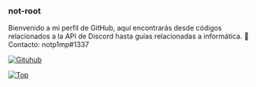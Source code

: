 ### not-root
Bienvenido a mi perfil de GitHub, aquí encontrarás desde códigos relacionados a la API de Discord hasta guías relacionadas a informática.
💬 Contacto: notp1mp#1337

[![Gituhub](https://github-readme-stats.vercel.app/api?username=not-root&show_icons=true&theme=cobalt)](https://github.com/anuraghazra/github-readme-stats)

[![Top](https://github-readme-stats.vercel.app/api/top-langs/?username=not-root&exclude_repo=eslint-config&theme=cobalt)](https://github.com/anuraghazra/github-readme-stats)
<!--
**not-root/not-root** is a ✨ _special_ ✨ repository because its `README.md` (this file) appears on your GitHub profile.

Here are some ideas to get you started:

- 🔭 I’m currently working on ...
- 🌱 I’m currently learning ...
- 👯 I’m looking to collaborate on ...
- 🤔 I’m looking for help with ...
- 💬 Ask me about ...
- 📫 How to reach me: ...
- 😄 Pronouns: ...
- ⚡ Fun fact: ...
-->
